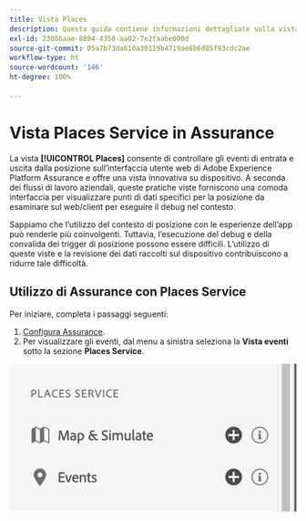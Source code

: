 ```yaml
---
title: Vista Places
description: Questa guida contiene informazioni dettagliate sulla vista Places in Adobe Experience Platform Assurance.
exl-id: 23086aae-8894-4350-aa02-7e2faabe000d
source-git-commit: 05a7b73da610a30119b4719ae6b6d85f93cdc2ae
workflow-type: ht
source-wordcount: '146'
ht-degree: 100%

---
```


# Vista Places Service in Assurance

La vista **[!UICONTROL Places]** consente di controllare gli eventi di entrata e uscita dalla posizione sull’interfaccia utente web di Adobe Experience Platform Assurance e offre una vista innovativa su dispositivo. A seconda dei flussi di lavoro aziendali, queste pratiche viste forniscono una comoda interfaccia per visualizzare punti di dati specifici per la posizione da esaminare sul web/client per eseguire il debug nel contesto.

Sappiamo che l’utilizzo del contesto di posizione con le esperienze dell’app può renderle più coinvolgenti. Tuttavia, l’esecuzione del debug e della convalida dei trigger di posizione possono essere difficili. L’utilizzo di queste viste e la revisione dei dati raccolti sul dispositivo contribuiscono a ridurre tale difficoltà.

## Utilizzo di Assurance con Places Service

Per iniziare, completa i passaggi seguenti:

1. [Configura Assurance](../tutorials/implement-assurance.md).
2. Per visualizzare gli eventi, dal menu a sinistra seleziona la **Vista eventi** sotto la sezione **Places Service**.

![](./images/places-service/places-view.png)
